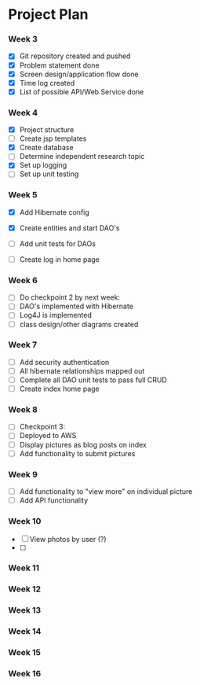 # Project Plan

### Week 3
- [X] Git repository created and pushed
- [X] Problem statement done
- [X] Screen design/application flow done
- [X] Time log created
- [X] List of possible API/Web Service done

### Week 4
- [X] Project structure
- [ ] Create jsp templates
- [X] Create database
- [ ] Determine independent research topic
- [X] Set up logging
- [ ] Set up unit testing

### Week 5
- [X] Add Hibernate config
- [X] Create entities and start DAO's
- [ ] Add unit tests for DAOs
- [ ] Create log in home page


### Week 6
- [ ] Do checkpoint 2 by next week:
- [ ] DAO's implemented with Hibernate
- [ ] Log4J is implemented
- [ ] class design/other diagrams created

### Week 7
- [ ] Add security authentication
- [ ] All hibernate relationships mapped out
- [ ] Complete all DAO unit tests to pass full CRUD
- [ ] Create index home page

### Week 8
- [ ] Checkpoint 3:
- [ ] Deployed to AWS
- [ ] Display pictures as blog posts on index
- [ ] Add functionality to submit pictures

### Week 9
- [ ] Add functionality to "view more" on individual picture
- [ ] Add API functionality

### Week 10
- [ ] View photos by user (?)
- [ ] 
### Week 11

### Week 12

### Week 13

### Week 14

### Week 15

### Week 16

